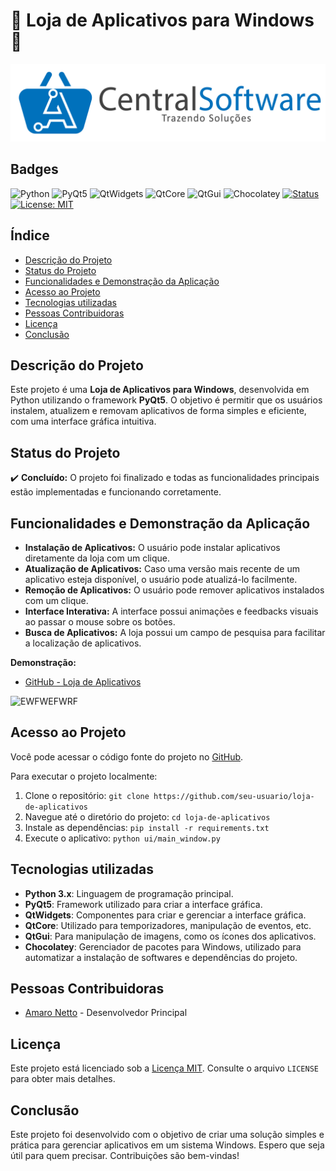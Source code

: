 # 🎁 Loja de Aplicativos para Windows 🎁
 
![Imagem logo Loja de Aplicativos para Windows](assets/logo_header.png)

## Badges
![Python](https://img.shields.io/badge/Python-3.x-blue?logo=python&logoColor=white)
![PyQt5](https://img.shields.io/badge/PyQt5-GUI%20Framework-green?logo=qt&logoColor=white)
![QtWidgets](https://img.shields.io/badge/QtWidgets-Componentes%20UI-brightgreen?logo=qt&logoColor=white)
![QtCore](https://img.shields.io/badge/QtCore-Eventos%20e%20Temporizadores-yellow?logo=qt&logoColor=white)
![QtGui](https://img.shields.io/badge/QtGui-Imagens%20e%20Ícones-orange?logo=qt&logoColor=white)
![Chocolatey](https://img.shields.io/badge/Chocolatey-Package%20Manager-8A4FFF?logo=chocolatey&logoColor=white)
[![Status](https://img.shields.io/badge/Status-Em%20Desenvolvimento-blue)](https://github.com/seu-usuario/seu-repositorio)
[![License: MIT](https://img.shields.io/badge/License-MIT-yellow.svg)](https://opensource.org/licenses/MIT)

## Índice

*   [Descrição do Projeto](#descrição-do-projeto)
*   [Status do Projeto](#status-do-projeto)
*   [Funcionalidades e Demonstração da Aplicação](#funcionalidades-e-demonstração-da-aplicação)
*   [Acesso ao Projeto](#acesso-ao-projeto)
*   [Tecnologias utilizadas](#tecnologias-utilizadas)
*   [Pessoas Contribuidoras](#pessoas-contribuidoras)
*   [Licença](#licença)
*   [Conclusão](#conclusão)

## Descrição do Projeto

Este projeto é uma **Loja de Aplicativos para Windows**, desenvolvida em Python utilizando o framework **PyQt5**. O objetivo é permitir que os usuários instalem, atualizem e removam aplicativos de forma simples e eficiente, com uma interface gráfica intuitiva.

## Status do Projeto

✔️ **Concluído:** O projeto foi finalizado e todas as funcionalidades principais estão implementadas e funcionando corretamente.

## Funcionalidades e Demonstração da Aplicação

*   **Instalação de Aplicativos:** O usuário pode instalar aplicativos diretamente da loja com um clique.
*   **Atualização de Aplicativos:** Caso uma versão mais recente de um aplicativo esteja disponível, o usuário pode atualizá-lo facilmente.
*   **Remoção de Aplicativos:** O usuário pode remover aplicativos instalados com um clique.
*   **Interface Interativa:** A interface possui animações e feedbacks visuais ao passar o mouse sobre os botões.
*   **Busca de Aplicativos:** A loja possui um campo de pesquisa para facilitar a localização de aplicativos.

**Demonstração:**

*   [GitHub - Loja de Aplicativos](https://github.com/usuario/loja-de-aplicativos)
  
![EWFWEFWRF](https://github.com/user-attachments/assets/a6cda243-a896-476c-901b-d6aca5f34034)

## Acesso ao Projeto

Você pode acessar o código fonte do projeto no [GitHub](https://github.com/seu-usuario/loja-de-aplicativos).

Para executar o projeto localmente:

1.  Clone o repositório: `git clone https://github.com/seu-usuario/loja-de-aplicativos`
2.  Navegue até o diretório do projeto: `cd loja-de-aplicativos`
3.  Instale as dependências: `pip install -r requirements.txt`
4.  Execute o aplicativo: `python ui/main_window.py`

## Tecnologias utilizadas

*   **Python 3.x**: Linguagem de programação principal.
*   **PyQt5**: Framework utilizado para criar a interface gráfica.
*   **QtWidgets**: Componentes para criar e gerenciar a interface gráfica.
*   **QtCore**: Utilizado para temporizadores, manipulação de eventos, etc.
*   **QtGui**: Para manipulação de imagens, como os ícones dos aplicativos.
*   **Chocolatey**: Gerenciador de pacotes para Windows, utilizado para automatizar a instalação de softwares e dependências do projeto.

## Pessoas Contribuidoras

*   [Amaro Netto](https://github.com/amaro-netto) - Desenvolvedor Principal

## Licença

Este projeto está licenciado sob a [Licença MIT](LICENSE). Consulte o arquivo `LICENSE` para obter mais detalhes.

## Conclusão

Este projeto foi desenvolvido com o objetivo de criar uma solução simples e prática para gerenciar aplicativos em um sistema Windows. Espero que seja útil para quem precisar. Contribuições são bem-vindas!
